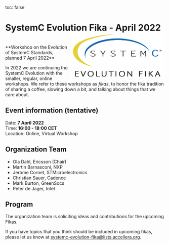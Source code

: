 toc: false

# SystemC Evolution Fika - April 2022<img style="float: right; width:300px;" src="/images/scef.png">
<br>
**Workshop on the Evolution of SystemC Standards, planned 7 April 2022**

In 2022 we are continuing the SystemC Evolution with the smaller, regular, online workshops. We refer to these workshops as *fikas*, to honor the fika tradition of sharing a coffee, slowing down a bit, and talking about things that we care about.

## Event information (tentative)

Date: **7 April 2022**<br>
Time: **16:00 - 18:00 CET**<br>
Location: Online, Virtual Workshop

## Organization Team

 * Ola Dahl, Ericsson (Chair)
 * Martin Barnasconi, NXP
 * Jerome Cornet, STMicroelectronics
 * Christian Sauer, Cadence
 * Mark Burton, GreenSocs
 * Peter de Jager, Intel

## Program

The organization team is soliciting ideas and contributions for the upcoming Fikas. 

If you have topics that you think should be included in upcoming fikas, please let us know at [systemc-evolution-fika@lists.accellera.org](mailto:systemc-evolution-fika@lists.accellera.org).